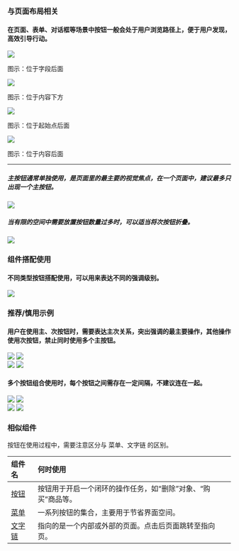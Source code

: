 



### 与页面布局相关

#### 在页面、表单、对话框等场景中按钮一般会处于用户浏览路径上，便于用户发现，高效引导行动。

<div class="legend">
  <div class="item">
    <img src="https://oteam-tdesign-1258344706.cos.ap-guangzhou.myqcloud.com/site/design/%E6%8C%89%E9%92%AE-%E5%B8%83%E5%B1%801@2x.png" />
    <p>图示：位于字段后面</p>
  </div>

  <div class="item">
    <img src="https://oteam-tdesign-1258344706.cos.ap-guangzhou.myqcloud.com/site/design/%E6%8C%89%E9%92%AE-%E5%B8%83%E5%B1%802@2x.png" />
    <p>图示：位于内容下方</p>
  </div>
</div>

<div class="legend">
  <div class="item">
    <img src="https://oteam-tdesign-1258344706.cos.ap-guangzhou.myqcloud.com/site/design/%E6%8C%89%E9%92%AE-3@2x.png" />
    <p>图示：位于起始点后面</p>
  </div>

  <div class="item">
    <img src="https://oteam-tdesign-1258344706.cos.ap-guangzhou.myqcloud.com/site/design/%E6%8C%89%E9%92%AE-%E5%B8%83%E5%B1%804@2x.png" />
    <p>图示：位于内容后面</p>
  </div>
</div>

<hr />

##### 主按钮通常单独使用，是页面里的最主要的视觉焦点，在一个页面中，建议最多只出现一个主按钮。

<img src="https://oteam-tdesign-1258344706.cos.ap-guangzhou.myqcloud.com/site/design/%E6%8C%89%E9%92%AE-%E5%B8%83%E5%B1%805@2x.png" />

##### 当有限的空间中需要放置按钮数量过多时，可以适当将次按钮折叠。

<img src="https://oteam-tdesign-1258344706.cos.ap-guangzhou.myqcloud.com/site/design/%E6%8C%89%E9%92%AE---4@2x.png" />


### 组件搭配使用

#### 不同类型按钮搭配使用，可以用来表达不同的强调级别。

![](https://oteam-tdesign-1258344706.cos.ap-guangzhou.myqcloud.com/site/design/%E6%8C%89%E9%92%AE-7-%E6%90%AD%E9%85%8D@2x.png)



### 推荐/慎用示例


#### 用户在使用主、次按钮时，需要表达主次关系，突出强调的最主要操作，其他操作使用次按钮，禁止同时使用多个主按钮。

<div class="legend">
  <div class="item">
    <img src="https://oteam-tdesign-1258344706.cos.ap-guangzhou.myqcloud.com/site/design/%E6%8C%89%E9%92%AE-%E6%8E%A8%E8%8D%901@2x.png" />
    <img class="tag" src="https://oteam-tdesign-1258344706.cos.ap-guangzhou.myqcloud.com/site/doc/good.png" />
  </div>

  <div class="item">
    <img src="https://oteam-tdesign-1258344706.cos.ap-guangzhou.myqcloud.com/site/design/%E6%8C%89%E9%92%AE-%E5%BB%BA%E8%AE%AE2@2x.png" />
    <img class="tag" src="https://oteam-tdesign-1258344706.cos.ap-guangzhou.myqcloud.com/site/doc/bad.png" />
  </div>
</div>


#### 多个按钮组合使用时，每个按钮之间需存在一定间隔，不建议连在一起。

<div class="legend">
  <div class="item">
    <img src="https://oteam-tdesign-1258344706.cos.ap-guangzhou.myqcloud.com/site/design/%E6%8C%89%E9%92%AE-%E5%BB%BA%E8%AE%AE3@2x.png" />
    <img class="tag" src="https://oteam-tdesign-1258344706.cos.ap-guangzhou.myqcloud.com/site/doc/good.png" />
  </div>

  <div class="item">
    <img src="https://oteam-tdesign-1258344706.cos.ap-guangzhou.myqcloud.com/site/design/%E6%8C%89%E9%92%AE-%E5%BB%BA%E8%AE%AE4@2x.png" />
    <img class="tag" src="https://oteam-tdesign-1258344706.cos.ap-guangzhou.myqcloud.com/site/doc/bad.png" />
  </div>
</div>

### 相似组件

按钮在使用过程中，需要注意区分与 菜单、文字链 的区别。

| 组件名 | 何时使用                                                     |
| :----- | :----------------------------------------------------------- |
| [按钮](./button)   | 按钮用于开启一个闭环的操作任务，如“删除”对象、“购买”商品等。 |
| [菜单](./menu)   | 一系列按钮的集合，主要用于节省界面空间。                     |
| [文字链](./) | 指向的是一个内部或外部的页面。点击后页面跳转至指向页。       |